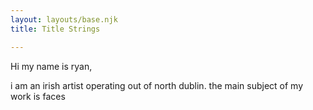 ```yaml
---
layout: layouts/base.njk
title: Title Strings

---
```

Hi my name is ryan,

i am an irish artist operating out of north dublin. the main subject of my work is faces 